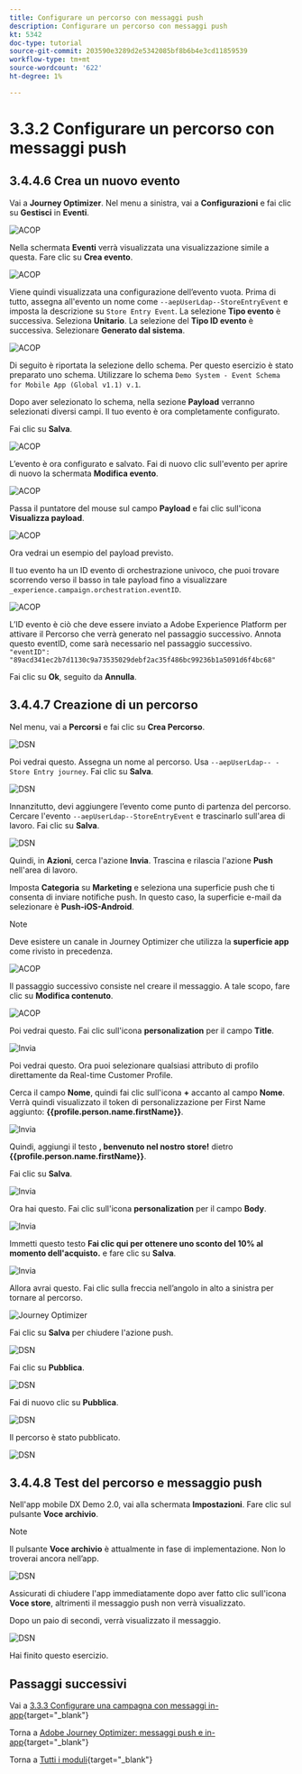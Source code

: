 ```yaml
---
title: Configurare un percorso con messaggi push
description: Configurare un percorso con messaggi push
kt: 5342
doc-type: tutorial
source-git-commit: 203590e3289d2e5342085bf8b6b4e3cd11859539
workflow-type: tm+mt
source-wordcount: '622'
ht-degree: 1%

---
```


# 3.3.2 Configurare un percorso con messaggi push


## 3.4.4.6 Crea un nuovo evento

Vai a **Journey Optimizer**. Nel menu a sinistra, vai a **Configurazioni** e fai clic su **Gestisci** in **Eventi**.

![ACOP](./images/acopmenu.png)

Nella schermata **Eventi** verrà visualizzata una visualizzazione simile a questa. Fare clic su **Crea evento**.

![ACOP](./images/add.png)

Viene quindi visualizzata una configurazione dell’evento vuota.
Prima di tutto, assegna all&#39;evento un nome come `--aepUserLdap--StoreEntryEvent` e imposta la descrizione su `Store Entry Event`.
La selezione **Tipo evento** è successiva. Seleziona **Unitario**.
La selezione del **Tipo ID evento** è successiva. Selezionare **Generato dal sistema**.

![ACOP](./images/eventname.png)

Di seguito è riportata la selezione dello schema. Per questo esercizio è stato preparato uno schema. Utilizzare lo schema `Demo System - Event Schema for Mobile App (Global v1.1) v.1`.

Dopo aver selezionato lo schema, nella sezione **Payload** verranno selezionati diversi campi. Il tuo evento è ora completamente configurato.

Fai clic su **Salva**.

![ACOP](./images/eventschema.png)

L’evento è ora configurato e salvato. Fai di nuovo clic sull&#39;evento per aprire di nuovo la schermata **Modifica evento**.

![ACOP](./images/eventdone.png)

Passa il puntatore del mouse sul campo **Payload** e fai clic sull&#39;icona **Visualizza payload**.

![ACOP](./images/hover.png)

Ora vedrai un esempio del payload previsto.

Il tuo evento ha un ID evento di orchestrazione univoco, che puoi trovare scorrendo verso il basso in tale payload fino a visualizzare `_experience.campaign.orchestration.eventID`.

![ACOP](./images/payloadeventID.png)

L’ID evento è ciò che deve essere inviato a Adobe Experience Platform per attivare il Percorso che verrà generato nel passaggio successivo. Annota questo eventID, come sarà necessario nel passaggio successivo.
`"eventID": "89acd341ec2b7d1130c9a73535029debf2ac35f486bc99236b1a5091d6f4bc68"`

Fai clic su **Ok**, seguito da **Annulla**.

## 3.4.4.7 Creazione di un percorso

Nel menu, vai a **Percorsi** e fai clic su **Crea Percorso**.

![DSN](./images/sjourney1.png)

Poi vedrai questo. Assegna un nome al percorso. Usa `--aepUserLdap-- - Store Entry journey`. Fai clic su **Salva**.

![DSN](./images/sjourney3.png)

Innanzitutto, devi aggiungere l’evento come punto di partenza del percorso. Cercare l&#39;evento `--aepUserLdap--StoreEntryEvent` e trascinarlo sull&#39;area di lavoro. Fai clic su **Salva**.

![DSN](./images/sjourney4.png)

Quindi, in **Azioni**, cerca l&#39;azione **Invia**. Trascina e rilascia l&#39;azione **Push** nell&#39;area di lavoro.

Imposta **Categoria** su **Marketing** e seleziona una superficie push che ti consenta di inviare notifiche push. In questo caso, la superficie e-mail da selezionare è **Push-iOS-Android**.

>[!NOTE]
>
>Deve esistere un canale in Journey Optimizer che utilizza la **superficie app** come rivisto in precedenza.

![ACOP](./images/journeyactions1push.png)

Il passaggio successivo consiste nel creare il messaggio. A tale scopo, fare clic su **Modifica contenuto**.

![ACOP](./images/journeyactions2push.png)

Poi vedrai questo. Fai clic sull&#39;icona **personalization** per il campo **Title**.

![Invia](./images/bp5.png)

Poi vedrai questo. Ora puoi selezionare qualsiasi attributo di profilo direttamente da Real-time Customer Profile.

Cerca il campo **Nome**, quindi fai clic sull&#39;icona **+** accanto al campo **Nome**. Verrà quindi visualizzato il token di personalizzazione per First Name aggiunto: **{{profile.person.name.firstName}}**.

![Invia](./images/bp9.png)

Quindi, aggiungi il testo **, benvenuto nel nostro store!** dietro **{{profile.person.name.firstName}}**.

Fai clic su **Salva**.

![Invia](./images/bp10.png)

Ora hai questo. Fai clic sull&#39;icona **personalization** per il campo **Body**.

![Invia](./images/bp11.png)

Immetti questo testo **Fai clic qui per ottenere uno sconto del 10% al momento dell&#39;acquisto.** e fare clic su **Salva**.

![Invia](./images/bp12.png)

Allora avrai questo. Fai clic sulla freccia nell’angolo in alto a sinistra per tornare al percorso.

![Journey Optimizer](./images/bp12a.png)

Fai clic su **Salva** per chiudere l&#39;azione push.

![DSN](./images/sjourney8.png)

Fai clic su **Pubblica**.

![DSN](./images/sjourney10.png)

Fai di nuovo clic su **Pubblica**.

![DSN](./images/sjourney10a.png)

Il percorso è stato pubblicato.

![DSN](./images/sjourney11.png)

## 3.4.4.8 Test del percorso e messaggio push

Nell&#39;app mobile DX Demo 2.0, vai alla schermata **Impostazioni**. Fare clic sul pulsante **Voce archivio**.

>[!NOTE]
>
>Il pulsante **Voce archivio** è attualmente in fase di implementazione. Non lo troverai ancora nell’app.

![DSN](./images/demo1b.png)

Assicurati di chiudere l&#39;app immediatamente dopo aver fatto clic sull&#39;icona **Voce store**, altrimenti il messaggio push non verrà visualizzato.

Dopo un paio di secondi, verrà visualizzato il messaggio.

![DSN](./images/demo2.png)

Hai finito questo esercizio.

## Passaggi successivi

Vai a [3.3.3 Configurare una campagna con messaggi in-app](./ex3.md){target="_blank"}

Torna a [Adobe Journey Optimizer: messaggi push e in-app](ajopushinapp.md){target="_blank"}

Torna a [Tutti i moduli](./../../../../overview.md){target="_blank"}
